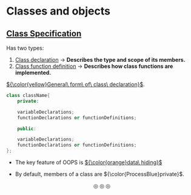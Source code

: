 # Classes and objects
## <ins>Class Specification</ins>
Has two types:
1. <ins>Class declaration</ins> $\rightarrow$ **Describes the type and scope of its members.**
2. <ins>Class function definition</ins> $\rightarrow$ **Describes how class functions are implemented.**

<ins>${\color{yellow}General\ form\ of\ class\ declaration}$</ins>.
```c++
class className{
	private:

	variableDeclarations;
	functionDeclarations or functionDefinitions;

	public:

	variableDeclarations;
	functionDeclarations or functionDefinitions;
};
```

* The key feature of OOPS is <ins>${\color{orange}data\ hiding}$</ins>

* By default, members of a class are ${\color{ProcessBlue}private}$.

<p align="center">
&#9678; &#9678; &#9678;
</p>
